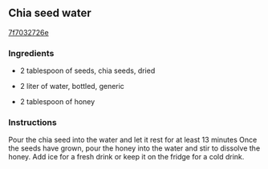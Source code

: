 ## Chia seed water

[7f7032726e](https://cookpad.com/us/recipes/351418-chia-seed-water)

### Ingredients

 - 2 tablespoon of seeds, chia seeds, dried

 - 2 liter of water, bottled, generic

 - 2 tablespoon of honey

### Instructions

Pour the chia seed into the water and let it rest for at least 13 minutes Once the seeds have grown, pour the honey into the water and stir to dissolve the honey. Add ice for a fresh drink or keep it on the fridge for a cold drink.